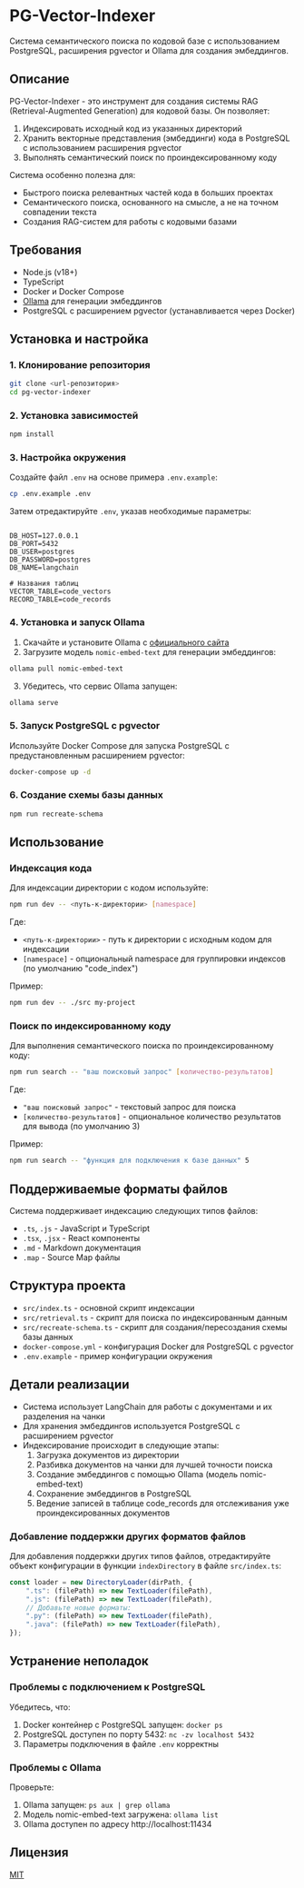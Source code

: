 # PG-Vector-Indexer

Система семантического поиска по кодовой базе с использованием PostgreSQL, расширения pgvector и Ollama для создания эмбеддингов.

## Описание

PG-Vector-Indexer - это инструмент для создания системы RAG (Retrieval-Augmented Generation) для кодовой базы. Он позволяет:

1. Индексировать исходный код из указанных директорий
2. Хранить векторные представления (эмбеддинги) кода в PostgreSQL с использованием расширения pgvector
3. Выполнять семантический поиск по проиндексированному коду

Система особенно полезна для:
- Быстрого поиска релевантных частей кода в больших проектах
- Семантического поиска, основанного на смысле, а не на точном совпадении текста
- Создания RAG-систем для работы с кодовыми базами

## Требования

- Node.js (v18+)
- TypeScript
- Docker и Docker Compose
- [Ollama](https://ollama.ai/) для генерации эмбеддингов
- PostgreSQL с расширением pgvector (устанавливается через Docker)

## Установка и настройка

### 1. Клонирование репозитория

```bash
git clone <url-репозитория>
cd pg-vector-indexer
```

### 2. Установка зависимостей

```bash
npm install
```

### 3. Настройка окружения

Создайте файл `.env` на основе примера `.env.example`:

```bash
cp .env.example .env
```

Затем отредактируйте `.env`, указав необходимые параметры:

```

DB_HOST=127.0.0.1
DB_PORT=5432
DB_USER=postgres
DB_PASSWORD=postgres
DB_NAME=langchain

# Названия таблиц
VECTOR_TABLE=code_vectors
RECORD_TABLE=code_records
```

### 4. Установка и запуск Ollama

1. Скачайте и установите Ollama с [официального сайта](https://ollama.ai/)
2. Загрузите модель `nomic-embed-text` для генерации эмбеддингов:

```bash
ollama pull nomic-embed-text
```

3. Убедитесь, что сервис Ollama запущен:

```bash
ollama serve
```

### 5. Запуск PostgreSQL с pgvector

Используйте Docker Compose для запуска PostgreSQL с предустановленным расширением pgvector:

```bash
docker-compose up -d
```

### 6. Создание схемы базы данных

```bash
npm run recreate-schema
```

## Использование

### Индексация кода

Для индексации директории с кодом используйте:

```bash
npm run dev -- <путь-к-директории> [namespace]
```

Где:
- `<путь-к-директории>` - путь к директории с исходным кодом для индексации
- `[namespace]` - опциональный namespace для группировки индексов (по умолчанию "code_index")

Пример:

```bash
npm run dev -- ./src my-project
```

### Поиск по индексированному коду

Для выполнения семантического поиска по проиндексированному коду:

```bash
npm run search -- "ваш поисковый запрос" [количество-результатов]
```

Где:
- `"ваш поисковый запрос"` - текстовый запрос для поиска
- `[количество-результатов]` - опциональное количество результатов для вывода (по умолчанию 3)

Пример:

```bash
npm run search -- "функция для подключения к базе данных" 5
```

## Поддерживаемые форматы файлов

Система поддерживает индексацию следующих типов файлов:
- `.ts`, `.js` - JavaScript и TypeScript
- `.tsx`, `.jsx` - React компоненты
- `.md` - Markdown документация
- `.map` - Source Map файлы

## Структура проекта

- `src/index.ts` - основной скрипт индексации
- `src/retrieval.ts` - скрипт для поиска по индексированным данным
- `src/recreate-schema.ts` - скрипт для создания/пересоздания схемы базы данных
- `docker-compose.yml` - конфигурация Docker для PostgreSQL с pgvector
- `.env.example` - пример конфигурации окружения

## Детали реализации

- Система использует LangChain для работы с документами и их разделения на чанки
- Для хранения эмбеддингов используется PostgreSQL с расширением pgvector
- Индексирование происходит в следующие этапы:
    1. Загрузка документов из директории
    2. Разбивка документов на чанки для лучшей точности поиска
    3. Создание эмбеддингов с помощью Ollama (модель nomic-embed-text)
    4. Сохранение эмбеддингов в PostgreSQL
    5. Ведение записей в таблице code_records для отслеживания уже проиндексированных документов



### Добавление поддержки других форматов файлов

Для добавления поддержки других типов файлов, отредактируйте объект конфигурации в функции `indexDirectory` в файле `src/index.ts`:

```typescript
const loader = new DirectoryLoader(dirPath, {
    ".ts": (filePath) => new TextLoader(filePath),
    ".js": (filePath) => new TextLoader(filePath),
    // Добавьте новые форматы:
    ".py": (filePath) => new TextLoader(filePath),
    ".java": (filePath) => new TextLoader(filePath),
});
```

## Устранение неполадок

### Проблемы с подключением к PostgreSQL

Убедитесь, что:
1. Docker контейнер с PostgreSQL запущен: `docker ps`
2. PostgreSQL доступен по порту 5432: `nc -zv localhost 5432`
3. Параметры подключения в файле `.env` корректны

### Проблемы с Ollama

Проверьте:
1. Ollama запущен: `ps aux | grep ollama`
2. Модель nomic-embed-text загружена: `ollama list`
3. Ollama доступен по адресу http://localhost:11434

## Лицензия

[MIT](LICENSE)